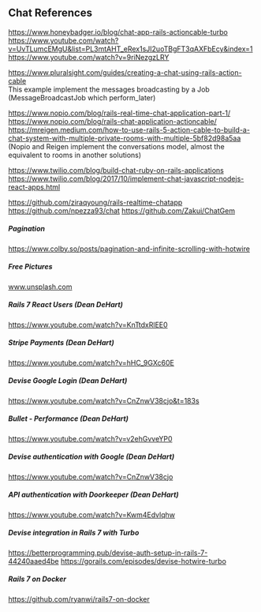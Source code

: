 ## Chat References
https://www.honeybadger.io/blog/chat-app-rails-actioncable-turbo
https://www.youtube.com/watch?v=UvTLumcEMgU&list=PL3mtAHT_eRex1sJI2uoTBgFT3qAXFbEcy&index=1
https://www.youtube.com/watch?v=9riNezgzLRY

https://www.pluralsight.com/guides/creating-a-chat-using-rails-action-cable <br />
This example implement the messages broadcasting by a Job (MessageBroadcastJob which perform_later)

https://www.nopio.com/blog/rails-real-time-chat-application-part-1/
https://www.nopio.com/blog/rails-chat-application-actioncable/
https://mreigen.medium.com/how-to-use-rails-5-action-cable-to-build-a-chat-system-with-multiple-private-rooms-with-multiple-5bf82d98a5aa <br />
(Nopio and Reigen implement the conversations model, almost the equivalent to rooms in another solutions)

https://www.twilio.com/blog/build-chat-ruby-on-rails-applications
https://www.twilio.com/blog/2017/10/implement-chat-javascript-nodejs-react-apps.html

https://github.com/ziraqyoung/rails-realtime-chatapp
https://github.com/npezza93/chat
https://github.com/Zakui/ChatGem


##### Pagination
https://www.colby.so/posts/pagination-and-infinite-scrolling-with-hotwire
##### Free Pictures
www.unsplash.com
##### Rails 7 React Users (Dean DeHart)
https://www.youtube.com/watch?v=KnTtdxRlEE0
##### Stripe Payments (Dean DeHart)
https://www.youtube.com/watch?v=hHC_9GXc60E
##### Devise Google Login (Dean DeHart)
https://www.youtube.com/watch?v=CnZnwV38cjo&t=183s
##### Bullet - Performance (Dean DeHart)
https://www.youtube.com/watch?v=v2ehGvveYP0
##### Devise authentication with Google (Dean DeHart)
https://www.youtube.com/watch?v=CnZnwV38cjo
##### API authentication with Doorkeeper (Dean DeHart)
https://www.youtube.com/watch?v=Kwm4Edvlqhw

##### Devise integration in Rails 7 with Turbo
https://betterprogramming.pub/devise-auth-setup-in-rails-7-44240aaed4be
https://gorails.com/episodes/devise-hotwire-turbo

##### Rails 7 on Docker
https://github.com/ryanwi/rails7-on-docker
